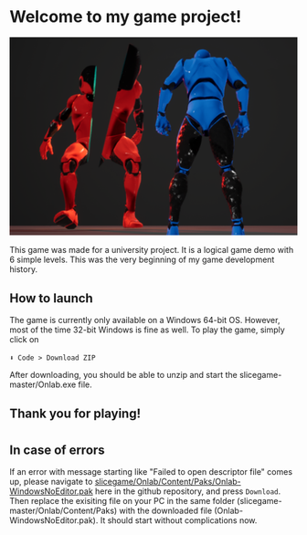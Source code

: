 # Welcome to my game project!
![Game preview](./Screenshots/Preview.png)

This game was made for a university project.
It is a logical game demo with 6 simple levels.
This was the very beginning of my game development history.

## How to launch

The game is currently only available on a Windows 64-bit OS. However, most of the time 32-bit Windows is fine as well. To play the game, simply click on

`⬇ Code > Download ZIP`

After downloading, you should be able to unzip and start the slicegame-master/Onlab.exe file.

## Thank you for playing!
#
## In case of errors
If an error with message starting like "Failed to open descriptor file" comes up, please navigate to [slicegame/Onlab/Content/Paks/Onlab-WindowsNoEditor.pak](https://github.com/lyaflora/slicegame/blob/master/Onlab/Content/Paks/Onlab-WindowsNoEditor.pak) here in the github repository, and press `Download`. Then replace the exisiting file on your PC in the same folder (slicegame-master/Onlab/Content/Paks) with the downloaded file (Onlab-WindowsNoEditor.pak). It should start without complications now.